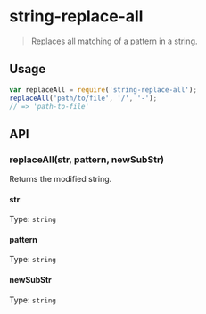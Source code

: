 # string-replace-all

> Replaces all matching of a pattern in a string.

## Usage

```js
var replaceAll = require('string-replace-all');
replaceAll('path/to/file', '/', '-');
// => 'path-to-file'
```

## API

### replaceAll(str, pattern, newSubStr)

Returns the modified string.

#### str

Type: `string`

#### pattern

Type: `string`

#### newSubStr

Type: `string`
